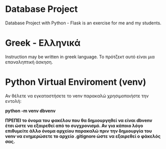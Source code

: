 # Database Project
Database Project with Python - Flask is an exercise for me and my students.

# Greek - Ελληνικά

Instruction may be written in greek language.
Το πρότζεκτ αυτό είναι μια επαναληπτική άσκηση.


# Python Virtual Enviroment (venv)

Αν θέλετε να εγκαταστήσετε το venv παρακαλώ χρησιμοποιήστε την εντολή:

<b>python -m venv dbvenv<b>

ΠΡΕΠΕΙ το όνομα του φακέλου που θα δημιουργηθεί να είναι dbvenv έτσι ώστε να εξαιρεθεί από το συγχρονισμό.
Αν για κάποιο λόγο επιθυμείτε άλλο όνομα αρχείου παρακαλώ πριν την δημιουργία του venv να ενημερώσετε το αρχείο .gitignore ώστε να εξαιρεθεί ο φάκελός σας.
